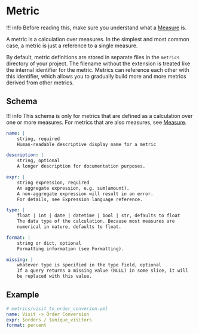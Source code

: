 # Metric

!!! info
    Before reading this, make sure you understand what a
    [Measure](measure.md) is.

A metric is a calculation over measures. In the simplest and most
common case, a metric is just a reference to a single measure.

By default, metric definitions are stored in separate files in the
`metrics` directory of your project. The filename without the
extension is treated like the internal identifier for the metric.
Metrics can reference each other with this identifier, which allows
you to gradually build more and more metrics derived from other
metrics.


## Schema

!!! info
    This schema is only for metrics that are defined as
    a calculation over one or more measures.
    For metrics that are also measures, see
    [Measure](measure.md#defining-measures-as-metrics).

```yaml
name: |
    string, required
    Human-readable descriptive display name for a metric

description: |
    string, optional
    A longer description for documentation purposes.

expr: |
    string expression, required
    An aggregate expression, e.g. sum(amount).
    A non-aggregate expression will result in an error.
    For details, see Expression language reference.

type: |
    float | int | date | datetime | bool | str, defaults to float
    The data type of the calculation. Because most measures are
    numerical in nature, defaults to float.

format: |
    string or dict, optional
    Formatting information (see Formatting).

missing: |
    whatever type is specified in the type field, optional
    If a query returns a missing value (NULL) in some slice, it will
    be replaced with this value.
```


## Example

```yaml
# metrics/visit_to_order_converion.yml
name: Visit -> Order Conversion
expr: $orders / $unique_visitors
format: percent
```
